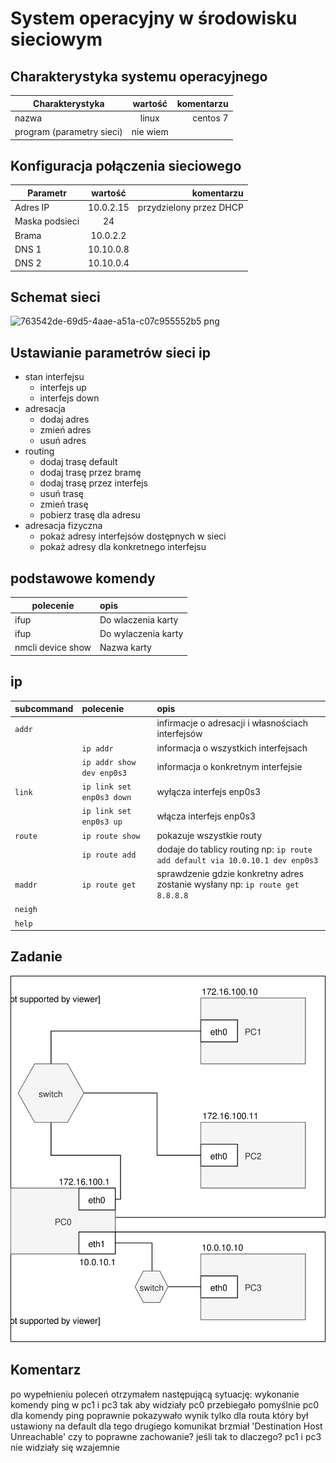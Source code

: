 System operacyjny w środowisku sieciowym
=========================================

Charakterystyka systemu operacyjnego
------------------------------------

| Charakterystyka | wartość           | komentarzu |
| ------------- |:-------------:| -----:|
| nazwa      | linux | centos 7 |
| program (parametry sieci)      | nie wiem |  |


Konfiguracja połączenia sieciowego
----------------------------------

| Parametr | wartość           | komentarzu |
| ------------- |:-------------:| -----:|
| Adres IP      | 10.0.2.15 | przydzielony przez DHCP |
| Maska podsieci      | 24 |  |
| Brama      | 10.0.2.2 |  |
| DNS 1      | 10.10.0.8 |  |
| DNS 2      | 10.10.0.4 |  |

Schemat sieci
-------------


![763542de-69d5-4aae-a51a-c07c955552b5 png](https://user-images.githubusercontent.com/37438072/53300117-16eb6280-3843-11e9-9313-0d9f470a72e3.jpg)

Ustawianie parametrów sieci ip
------------------------------

* stan interfejsu
    * interfejs up
    * interfejs down
* adresacja
    * dodaj adres
    * zmień adres
    * usuń adres
* routing
    * dodaj trasę default
    * dodaj trasę przez bramę
    * dodaj trasę przez interfejs
    * usuń trasę
    * zmień trasę
    * pobierz trasę dla adresu
* adresacja fizyczna
    * pokaż adresy interfejsów dostępnych w sieci
    * pokaż adresy dla konkretnego interfejsu
     

podstawowe komendy 
-------------------------
|  polecenie   | opis  |
| -------------| :-----|
| ifup <nazwa>  |  Do wlaczenia karty | 
| ifup <nazwa>  |  Do wylaczenia karty | 
| nmcli device show | Nazwa karty |


ip 
-------------------------
| subcommand    |  polecenie   | opis  |
| ------------- |:-------------| :---------------| 
|   ``addr``    |                               | infirmacje o adresacji i własnościach interfejsów |
|               |   ``ip addr``                 | informacja o wszystkich interfejsach              |
|               |   ``ip addr show dev enp0s3`` | informacja o konkretnym interfejsie               |
|   ``link``    |   ``ip link set enp0s3 down`` | wyłącza interfejs enp0s3                          |
|               |   ``ip link set enp0s3 up``   | włącza interfejs enp0s3                           |
|   ``route``   |   ``ip route show ``          | pokazuje wszystkie routy                          |
|               |   ``ip route add``            | dodaje do tablicy routing np: ``ip route add default via 10.0.10.1 dev enp0s3``|
|   ``maddr``   |   ``ip route get``            | sprawdzenie gdzie konkretny adres zostanie wysłany np: ``ip route get 8.8.8.8`` |
|   ``neigh``   |  | |
|   ``help``    |  | |

Zadanie
------------

![zadanie 3](cwiczenia3.svg)

## Komentarz
po wypełnieniu poleceń otrzymałem następującą sytuację:
wykonanie komendy ping w pc1 i pc3 tak aby widziały pc0 przebiegało pomyślnie
pc0 dla komendy ping poprawnie pokazywało wynik tylko dla routa który był ustawiony na default
dla tego drugiego komunikat brzmiał 'Destination Host Unreachable'
czy to poprawne zachowanie? jeśli tak to dlaczego?
pc1 i pc3 nie widziały się wzajemnie


